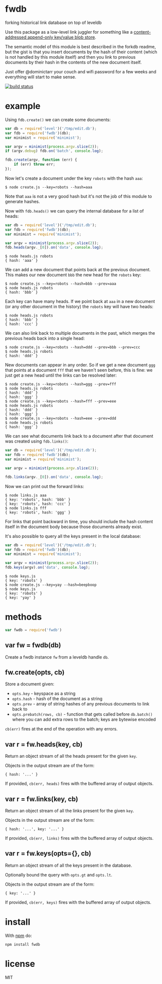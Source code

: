 # fwdb

forking historical link database on top of leveldb

Use this package as a low-level link juggler for something like a
[content-addressed append-only key/value blob store](https://npmjs.org/package/forkdb).

The semantic model of this module is best described in the forkdb readme, but
the gist is that you insert documents by the hash of their content (which is not
handled by this module itself) and then you link to previous documents by their
hash in the contents of the new document itself.

Just offer @dominictarr your couch and wifi password for a few weeks and
everything will start to make sense.

[![build status](https://secure.travis-ci.org/substack/fwdb.png)](http://travis-ci.org/substack/fwdb)

# example

Using `fdb.create()` we can create some documents:

``` js
var db = require('level')('/tmp/edit.db');
var fdb = require('fwdb')(db);
var minimist = require('minimist');

var argv = minimist(process.argv.slice(2));
if (argv.debug) fdb.on('batch', console.log);

fdb.create(argv, function (err) {
    if (err) throw err;
});
```

Now let's create a document under the key `robots` with the hash `aaa`:

```
$ node create.js --key=robots --hash=aaa
```

Note that `aaa` is not a very good hash but it's not the job of this module to
generate hashes.

Now with `fdb.heads()` we can query the internal database for a list of heads:

``` js
var db = require('level')('/tmp/edit.db');
var fdb = require('fwdb')(db);
var minimist = require('minimist');

var argv = minimist(process.argv.slice(2));
fdb.heads(argv._[0]).on('data', console.log);
```

``` 
$ node heads.js robots
{ hash: 'aaa' }
```

We can add a new document that points back at the previous document. This makes
our new document `bbb` the new head for the `robots` key:

```
$ node create.js --key=robots --hash=bbb --prev=aaa
$ node heads.js robots
{ hash: 'bbb' }
```

Each key can have many heads. If we point back at `aaa` in a new document (or
any other document in the history) the `robots` key will have two heads:

```
$ node heads.js robots
{ hash: 'bbb' }
{ hash: 'ccc' }
```

We can also link back to multiple documents in the past, which merges the
previous heads back into a single head:

```
$ node create.js --key=robots --hash=ddd --prev=bbb --prev=ccc
$ node heads.js robots
{ hash: 'ddd' }
```

New documents can appear in any order. So if we get a new document `ggg` that
points at a document `fff` that we haven't seen before, this is fine: we just
get a new head until the links can be resolved later:

```
$ node create.js --key=robots --hash=ggg --prev=fff
$ node heads.js robots
{ hash: 'ddd' }
{ hash: 'ggg' }
$ node create.js --key=robots --hash=fff --prev=eee
$ node heads.js robots
{ hash: 'ddd' }
{ hash: 'ggg' }
$ node create.js --key=robots --hash=eee --prev=ddd
$ node heads.js robots
{ hash: 'ggg' }
```

We can see what documents link back to a document after that document was
created using `fdb.links()`:

``` js
var db = require('level')('/tmp/edit.db');
var fdb = require('fwdb')(db);
var minimist = require('minimist');

var argv = minimist(process.argv.slice(2));

fdb.links(argv._[0]).on('data', console.log);
```

Now we can print out the forward links:

```
$ node links.js aaa
{ key: 'robots', hash: 'bbb' }
{ key: 'robots', hash: 'ccc' }
$ node links.js fff
{ key: 'robots', hash: 'ggg' }
```

For links that point backward in time, you should include the hash content
itself in the document body because those documents already exist.

It's also possible to query all the keys present in the local database:

``` js
var db = require('level')('/tmp/edit.db');
var fdb = require('fwdb')(db);
var minimist = require('minimist');

var argv = minimist(process.argv.slice(2));
fdb.keys(argv).on('data', console.log);
```

```
$ node keys.js 
{ key: 'robots' }
$ node create.js --key=yay --hash=beepboop
$ node keys.js
{ key: 'robots' }
{ key: 'yay' }
```

# methods

``` js
var fwdb = require('fwdb')
```

## var fw = fwdb(db)

Create a fwdb instance `fw` from a leveldb handle `db`.

## fw.create(opts, cb)

Store a document given: 

* `opts.key` - keyspace as a string
* `opts.hash` - hash of the document as a string
* `opts.prev` - array of string hashes of any previous documents to link back to
* `opts.prebatch(rows, cb)` - function that gets called before `db.batch()`
where you can add extra rows to the batch; keys are bytewise encoded

`cb(err)` fires at the end of the operation with any errors.

## var r = fw.heads(key, cb)

Return an object stream of all the heads present for the given `key`.

Objects in the output stream are of the form:

```
{ hash: '...' }
```

If provided, `cb(err, heads)` fires with the buffered array of output objects.

## var r = fw.links(key, cb)

Return an object stream of all the links present for the given `key`.

Objects in the output stream are of the form:

```
{ hash: '...', key: '...' }
```

If provided, `cb(err, links)` fires with the buffered array of output objects.

## var r = fw.keys(opts={}, cb)

Return an object stream of all the keys present in the database.

Optionally bound the query with `opts.gt` and `opts.lt`.

Objects in the output stream are of the form:

```
{ key: '...' }
```

If provided, `cb(err, keys)` fires with the buffered array of output objects.

# install

With [npm](https://npmjs.org) do:

```
npm install fwdb
```

# license

MIT
